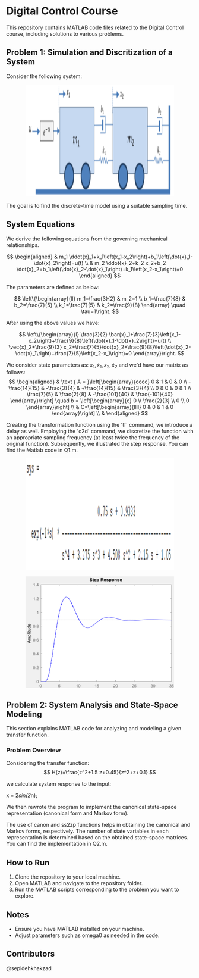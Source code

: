 # Digital Control Course

This repository contains MATLAB code files related to the Digital Control course, including solutions to various problems.

## Problem 1: Simulation and Discritization of a System
Consider the following system:

<p align="center">
  <img src="./Figures/sim.png" width="400" height="300" alt="geo">
</p>

The goal is to find the discrete-time model using a suitable sampling time.

## System Equations

We derive the following equations from the governing mechanical relationships.

$$
\begin{aligned}
& m_1 \ddot{x}_1+k_1\left(x_1-x_2\right)+b_1\left(\dot{x}_1-\dot{x}_2\right)=u(t) \\
& m_2 \ddot{x}_2+k_2 x_2+b_2 \dot{x}_2+b_1\left(\dot{x}_2-\dot{x}_1\right)+k_1\left(x_2-x_1\right)=0
\end{aligned}
$$

The parameters are defined as below:

$$
\left\{\begin{array}{ll}
m_1=\frac{3}{2} & m_2=1 \\
b_1=\frac{7}{8} & b_2=\frac{7}{5} \\
k_1=\frac{7}{5} & k_2=\frac{9}{8}
\end{array} \quad \tau=1\right.
$$

After using the above values we have:

$$
\left\{\begin{array}{l}
\frac{3}{2} \bar{x}_1+\frac{7}{3}\left(x_1-x_2\right)+\frac{9}{8}\left(\dot{x}_1-\dot{x}_2\right)=u(t) \\
\vec{x}_2+\frac{9}{3} x_2+\frac{7}{5}\dot{x}_2+\frac{9}{8}\left(\dot{x}_2-\dot{x}_1\right)+\frac{7}{5}\left(x_2-x_1\right)=0
\end{array}\right.
$$

We consider state parameters as: $x_1, \dot{x}_1, x_2, \dot{x}_2$
and we'd have our matrix as follows: 
$$
\begin{aligned}
& \text { A = }\left[\begin{array}{cccc}
0 & 1 & 0 & 0 \\
-\frac{14}{15} & -\frac{3}{4} & +\frac{14}{15} & \frac{3}{4} \\
0 & 0 & 0 & 1 \\
\frac{7}{5} & \frac{2}{8} & -\frac{101}{40} & \frac{-101}{40}
\end{array}\right] \quad b = \left[\begin{array}{c}
0 \\
\frac{2}{3} \\
0 \\
0
\end{array}\right] \\
& C=\left[\begin{array}{llll}
0 & 0 & 1 & 0
\end{array}\right] \\
&
\end{aligned}
$$


Creating the transformation function using the 'tf' command, we introduce a delay as well. Employing the 'c2d' command, we discretize the function with an appropriate sampling frequency (at least twice the frequency of the original function). Subsequently, we illustrated the step response. You can find the Matlab code in Q1.m.

<p align="center">
  <img src="./Figures/res1.png" width="400" height="300" alt="geo">
</p>

<p align="center">
  <img src="./Figures/res2.png" width="400" height="300" alt="geo">
</p>

## Problem 2: System Analysis and State-Space Modeling

This section explains MATLAB code for analyzing and modeling a given transfer function. 

### Problem Overview

Considering the transfer function:
​
 $$
 H(z)=\frac{z^2+1.5 z+0.45}{z^2+z+0.1}
 $$

we calculate system response to the input:

x = 2*sin(2*n);

We then rewrote the program to implement the canonical state-space representation (canonical form and Markov form). 

The use of canon and ss2zp functions helps in obtaining the canonical and Markov forms, respectively.
The number of state variables in each representation is determined based on the obtained state-space matrices.
You can find the implementation in Q2.m.

## How to Run
1. Clone the repository to your local machine.
2. Open MATLAB and navigate to the repository folder.
3. Run the MATLAB scripts corresponding to the problem you want to explore.

## Notes
- Ensure you have MATLAB installed on your machine.
- Adjust parameters such as omega0 as needed in the code.

## Contributors
@sepidehkhakzad
